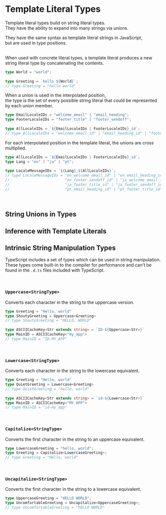 # Template Literal Types

Template literal types build on string literal types.  
They have the ability to expand into many strings via unions.  

They have the same syntax as template literal strings in JavaScript,  
but are used in type positions.  
<br/>

When used with concrete literal types, a template literal produces a new string literal type by concatenating the contents.  

```ts
type World = "world";
 
type Greeting = `hello ${World}`;
// type Greeting = "hello world"
```

When a union is used in the interpolated position,  
the type is the set of every possible string literal that could be represented by each union member.  

```ts
type EmailLocaleIDs = "welcome_email" | "email_heading";
type FooterLocaleIDs = "footer_title" | "footer_sendoff";
 
type AllLocaleIDs = `${EmailLocaleIDs | FooterLocaleIDs}_id`;
// type AllLocaleIDs = "welcome_email_id" | "email_heading_id" | "footer_title_id" | "footer_sendoff_id"
```

For each interpolated position in the template literal, the unions are cross multiplied.  

```ts
type AllLocaleIDs = `${EmailLocaleIDs | FooterLocaleIDs}_id`;
type Lang = "en" | "ja" | "pt";
 
type LocaleMessageIDs = `${Lang}_${AllLocaleIDs}`;
// type LocaleMessageIDs = "en_welcome_email_id" | "en_email_heading_id" | "en_footer_title_id" | 
//                         "en_footer_sendoff_id" | "ja_welcome_email_id" | "ja_email_heading_id" | 
//                         "ja_footer_title_id" | "ja_footer_sendoff_id" | "pt_welcome_email_id" | 
//                         "pt_email_heading_id" | "pt_footer_title_id" | "pt_footer_sendoff_id"
```
<br/>

## String Unions in Types


## Inference with Template Literals



## Intrinsic String Manipulation Types

TypeScript includes a set of types which can be used in string manipulation.  
These types come built-in to the compiler for performance and can't be found in the `.d.ts` files included with TypeScript.  

<br/>

### `Uppercase<StringType>`

Converts each character in the string to the uppercase version.  

```ts
type Greeting = "Hello, world"
type ShoutyGreeting = Uppercase<Greeting>
// type ShoutyGreeting = "HELLO, WORLD"
 
type ASCIICacheKey<Str extends string> = `ID-${Uppercase<Str>}`
type MainID = ASCIICacheKey<"my_app">
// type MainID = "ID-MY_APP"
```

<br/>

### `Lowercase<StringType>`

Converts each character in the string to the lowercase equivalent.  

```ts
type Greeting = "Hello, world"
type QuietGreeting = Lowercase<Greeting>
// type QuietGreeting = "hello, world"
 
type ASCIICacheKey<Str extends string> = `id-${Lowercase<Str>}`
type MainID = ASCIICacheKey<"MY_APP">
// type MainID = "id-my_app"
```

<br/>

### `Capitalize<StringType>`

Converts the first character in the string to an uppercase equivalent.  

```ts
type LowercaseGreeting = "hello, world";
type Greeting = Capitalize<LowercaseGreeting>;
// type Greeting = "Hello, world"
```

<br/>

### `Uncapitalize<StringType>`

Converts the first character in the string to a lowercase equivalent.  

```ts
type UppercaseGreeting = "HELLO WORLD";
type UncomfortableGreeting = Uncapitalize<UppercaseGreeting>;
// type UncomfortableGreeting = "hELLO WORLD"
```




